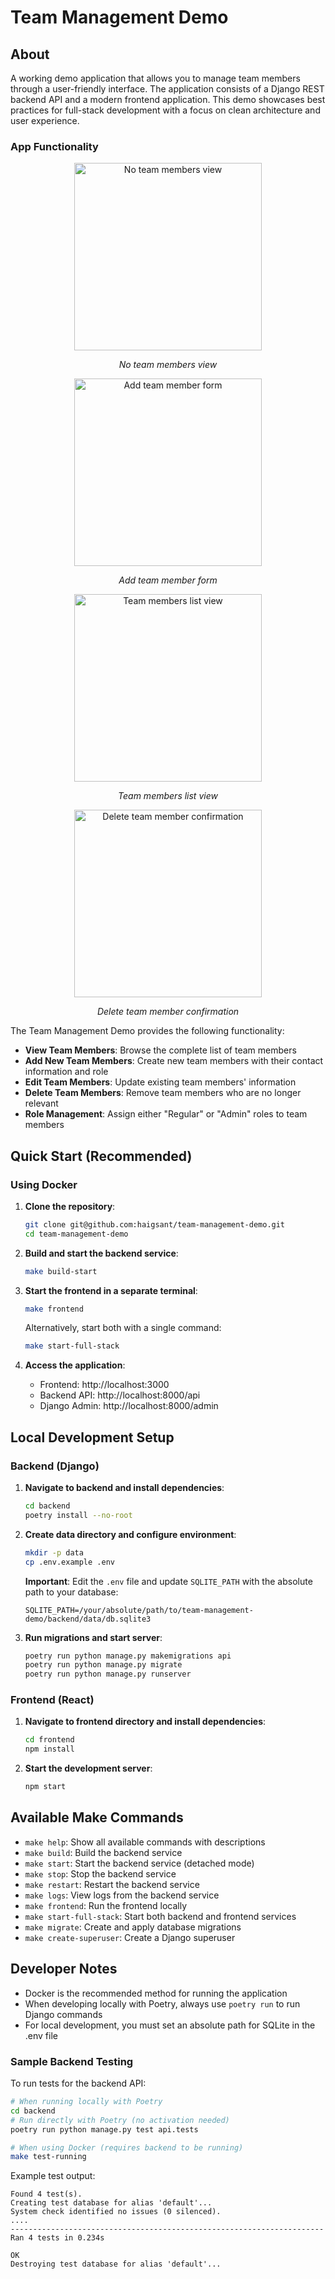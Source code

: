 # Team Management Demo

## About
A working demo application that allows you to manage team members through a user-friendly interface. The application consists of a Django REST backend API and a modern frontend application. This demo showcases best practices for full-stack development with a focus on clean architecture and user experience.

### App Functionality

<div align="center">
  <img src="/screenshots/no_members.png" alt="No team members view" width="300px" />
  <p><em>No team members view</em></p>

  <img src="/screenshots/add_member.png" alt="Add team member form" width="300px" />
  <p><em>Add team member form</em></p>

  <img src="/screenshots/list.png" alt="Team members list view" width="300px" />
  <p><em>Team members list view</em></p>

  <img src="/screenshots/delete_member.png" alt="Delete team member confirmation" width="300px" />
  <p><em>Delete team member confirmation</em></p>
</div>

The Team Management Demo provides the following functionality:

- **View Team Members**: Browse the complete list of team members
- **Add New Team Members**: Create new team members with their contact information and role
- **Edit Team Members**: Update existing team members' information
- **Delete Team Members**: Remove team members who are no longer relevant
- **Role Management**: Assign either "Regular" or "Admin" roles to team members

## Quick Start (Recommended)

### Using Docker

1. **Clone the repository**:
   ```bash
   git clone git@github.com:haigsant/team-management-demo.git
   cd team-management-demo
   ```

2. **Build and start the backend service**:
   ```bash
   make build-start
   ```

3. **Start the frontend in a separate terminal**:
   ```bash
   make frontend
   ```

   Alternatively, start both with a single command:
   ```bash
   make start-full-stack
   ```

4. **Access the application**:
   - Frontend: http://localhost:3000
   - Backend API: http://localhost:8000/api
   - Django Admin: http://localhost:8000/admin

## Local Development Setup

### Backend (Django)

1. **Navigate to backend and install dependencies**:
   ```bash
   cd backend
   poetry install --no-root
   ```

2. **Create data directory and configure environment**:
   ```bash
   mkdir -p data
   cp .env.example .env
   ```
   
   **Important**: Edit the `.env` file and update `SQLITE_PATH` with the absolute path to your database:
   ```
   SQLITE_PATH=/your/absolute/path/to/team-management-demo/backend/data/db.sqlite3
   ```

3. **Run migrations and start server**:
   ```bash
   poetry run python manage.py makemigrations api
   poetry run python manage.py migrate
   poetry run python manage.py runserver
   ```

### Frontend (React)

1. **Navigate to frontend directory and install dependencies**:
   ```bash
   cd frontend
   npm install
   ```

2. **Start the development server**:
   ```bash
   npm start
   ```

## Available Make Commands

- `make help`: Show all available commands with descriptions
- `make build`: Build the backend service
- `make start`: Start the backend service (detached mode)
- `make stop`: Stop the backend service
- `make restart`: Restart the backend service
- `make logs`: View logs from the backend service
- `make frontend`: Run the frontend locally
- `make start-full-stack`: Start both backend and frontend services
- `make migrate`: Create and apply database migrations
- `make create-superuser`: Create a Django superuser

## Developer Notes

- Docker is the recommended method for running the application
- When developing locally with Poetry, always use `poetry run` to run Django commands
- For local development, you must set an absolute path for SQLite in the .env file

### Sample Backend Testing

To run tests for the backend API:

```bash
# When running locally with Poetry
cd backend
# Run directly with Poetry (no activation needed)
poetry run python manage.py test api.tests

# When using Docker (requires backend to be running)
make test-running
```

Example test output:
```
Found 4 test(s).
Creating test database for alias 'default'...
System check identified no issues (0 silenced).
....
----------------------------------------------------------------------
Ran 4 tests in 0.234s

OK
Destroying test database for alias 'default'...
```
